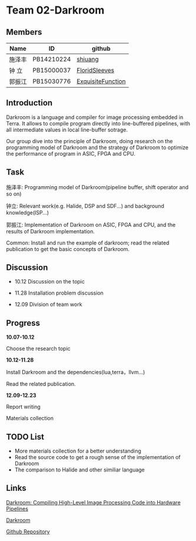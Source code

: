 # Team 02-Darkroom
## Members
 Name   | ID        | github
|----   | ----      | ----------
|施泽丰 |PB14210224 | [shiuang](https://github.com/orgs/Compiler-02/people/shiuang)
|钟  立 |PB15000037 |[FloridSleeves](https://github.com/orgs/Compiler-02/people/FloridSleeves)
|郭振江 |PB15030776 |[ExquisiteFunction](https://github.com/ExquisiteFunction/darkroom/commits/master/report.md?author=ExquisiteFunction)

## Introduction
Darkroom is a language and compiler for image processing embedded in Terra. It allows to compile program directly into line-buffered pipelines, with all intermediate values in local line-buffer sotrage.

Our group dive into the principle of Darkroom, doing research on the programming model of Darkroom and the strategy of Darkroom to optimize the performance of program in ASIC, FPGA and CPU. 

## Task  
施泽丰: Programming model of Darkroom(pipeline buffer, shift operator and so on)

钟立: Relevant work(e.g. Halide, DSP and SDF...) and background knowledge(ISP...)

郭振江: Implementation of Darkroom on ASIC, FPGA and CPU, and the results of Darkroom implementation.

Common: Install and run the example of darkroom; read the related publication to get the basic concepts of Darkroom.

## Discussion
* 10.12
 Discussion on the topic

* 11.28
 Installation problem discussion

* 12.09
 Division of team work
 
## Progress
**10.07-10.12**

Choose the research topic

**10.12-11.28**

Install Darkroom and the dependencies(lua,terra，llvm...)

Read the related publication.

**12.09-12.23**

Report writing

Materials collection
 
## TODO List
* More materials collection for a better understanding
* Read the source code to get a rough sense of the implementation of Darkroom
* The comparison to Halide and other similiar language

## Links
[Darkroom: Compiling High-Level Image Processing Code into Hardware Pipelines
](http://darkroom-lang.org/darkroom14-low.pdf)

[Darkroom](http://darkroom-lang.org/)

[Github Repository](https://github.com/Compiler-02)
